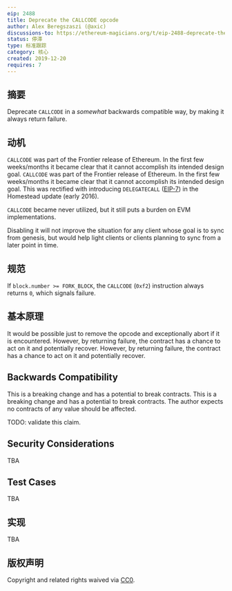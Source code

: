 ```yaml
---
eip: 2488
title: Deprecate the CALLCODE opcode
author: Alex Beregszaszi (@axic)
discussions-to: https://ethereum-magicians.org/t/eip-2488-deprecate-the-callcode-opcode/3957
status: 停滞
type: 标准跟踪
category: 核心
created: 2019-12-20
requires: 7
---
```


## 摘要

Deprecate `CALLCODE` in a *somewhat* backwards compatible way, by making it always return failure.

## 动机

`CALLCODE` was part of the Frontier release of Ethereum. In the first few weeks/months it became clear that it cannot accomplish its intended design goal. `CALLCODE` was part of the Frontier release of Ethereum. In the first few weeks/months it became clear that it cannot accomplish its intended design goal. This was rectified with introducing `DELEGATECALL` ([EIP-7](./eip-7.md)) in the Homestead update (early 2016).

`CALLCODE` became never utilized, but it still puts a burden on EVM implementations.

Disabling it will not improve the situation for any client whose goal is to sync from genesis, but would help light clients or clients planning to sync from a later point in time.

## 规范

If `block.number >= FORK_BLOCK`, the `CALLCODE` (`0xf2`) instruction always returns `0`, which signals failure.

## 基本原理

It would be possible just to remove the opcode and exceptionally abort if it is encountered. However, by returning failure, the contract has a chance to act on it and potentially recover. However, by returning failure, the contract has a chance to act on it and potentially recover.

## Backwards Compatibility

This is a breaking change and has a potential to break contracts. This is a breaking change and has a potential to break contracts. The author expects no contracts of any value should be affected.

TODO: validate this claim.

## Security Considerations

TBA

## Test Cases

TBA

## 实现

TBA

## 版权声明

Copyright and related rights waived via [CC0](../LICENSE.md).
